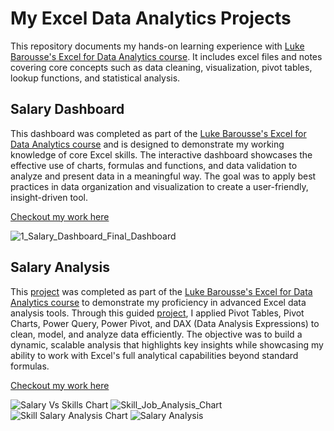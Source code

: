 # My Excel Data Analytics Projects

This repository documents my hands-on learning experience with [Luke Barousse's Excel for Data Analytics course](https://www.lukebarousse.com/excel). It includes excel files and notes covering core concepts such as data cleaning, visualization, pivot tables, lookup functions, and statistical analysis.

## Salary Dashboard
This dashboard was completed as part of the [Luke Barousse's Excel for Data Analytics course](https://www.lukebarousse.com/excel) and is designed to demonstrate my working knowledge of core Excel skills. The interactive dashboard showcases the effective use of charts, formulas and functions, and data validation to analyze and present data in a meaningful way. The goal was to apply best practices in data organization and visualization to create a user-friendly, insight-driven tool.

[Checkout my work here](Project_1-Dashboard)

![1_Salary_Dashboard_Final_Dashboard](https://github.com/user-attachments/assets/1e36cff8-9e24-4c67-a0ab-6610148c01ac)

## Salary Analysis
This [project](https://github.com/sland587/Excel_Project-Data_Analytics/raw/main/Project_2-Analysis/1_Project_Analysis.xlsx) was completed as part of the [Luke Barousse's Excel for Data Analytics course](https://www.lukebarousse.com/excel) to demonstrate my proficiency in advanced Excel data analysis tools. Through this guided [project](https://github.com/sland587/Excel_Project-Data_Analytics/raw/main/Project_2-Analysis/1_Project_Analysis.xlsx), I applied Pivot Tables, Pivot Charts, Power Query, Power Pivot, and DAX (Data Analysis Expressions) to clean, model, and analyze data efficiently. The objective was to build a dynamic, scalable analysis that highlights key insights while showcasing my ability to work with Excel's full analytical capabilities beyond standard formulas.


[Checkout my work here](Project_2-Analysis)  

![Salary Vs Skills Chart](https://github.com/user-attachments/assets/36329f15-648d-4fda-a312-1849cb0476ab) 
![Skill_Job_Analysis_Chart](https://github.com/user-attachments/assets/aca65a4e-4d19-473f-910f-bca851d906ed) 
![Skill Salary Analysis Chart](https://github.com/user-attachments/assets/f3b7e286-7f15-4f16-b0ee-2623a08b2c21) 
![Salary Analysis](https://github.com/user-attachments/assets/43bd6399-5bf2-4959-982f-d0d8f4a11ac6) 
